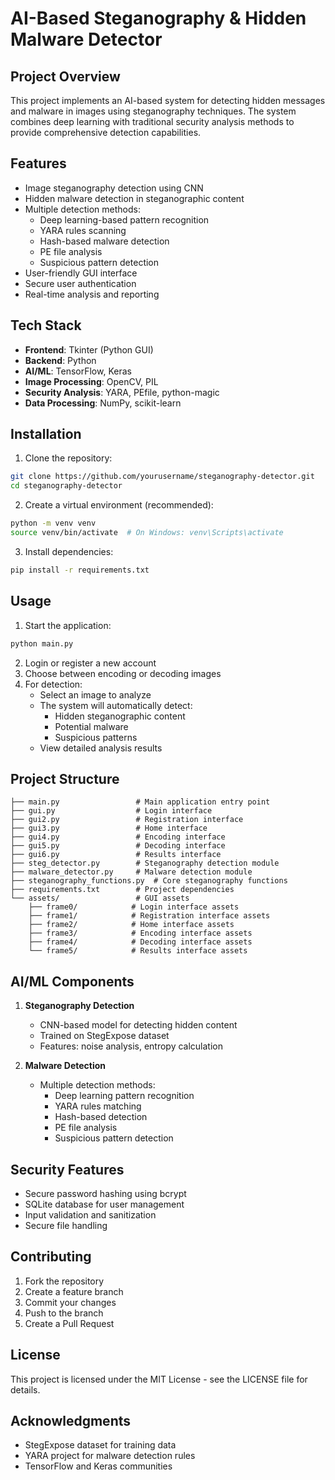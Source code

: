 # AI-Based Steganography & Hidden Malware Detector

## Project Overview
This project implements an AI-based system for detecting hidden messages and malware in images using steganography techniques. The system combines deep learning with traditional security analysis methods to provide comprehensive detection capabilities.

## Features
- Image steganography detection using CNN
- Hidden malware detection in steganographic content
- Multiple detection methods:
  - Deep learning-based pattern recognition
  - YARA rules scanning
  - Hash-based malware detection
  - PE file analysis
  - Suspicious pattern detection
- User-friendly GUI interface
- Secure user authentication
- Real-time analysis and reporting

## Tech Stack
- **Frontend**: Tkinter (Python GUI)
- **Backend**: Python
- **AI/ML**: TensorFlow, Keras
- **Image Processing**: OpenCV, PIL
- **Security Analysis**: YARA, PEfile, python-magic
- **Data Processing**: NumPy, scikit-learn

## Installation
1. Clone the repository:
```bash
git clone https://github.com/yourusername/steganography-detector.git
cd steganography-detector
```

2. Create a virtual environment (recommended):
```bash
python -m venv venv
source venv/bin/activate  # On Windows: venv\Scripts\activate
```

3. Install dependencies:
```bash
pip install -r requirements.txt
```

## Usage
1. Start the application:
```bash
python main.py
```

2. Login or register a new account
3. Choose between encoding or decoding images
4. For detection:
   - Select an image to analyze
   - The system will automatically detect:
     - Hidden steganographic content
     - Potential malware
     - Suspicious patterns
   - View detailed analysis results

## Project Structure
```
├── main.py                 # Main application entry point
├── gui.py                  # Login interface
├── gui2.py                 # Registration interface
├── gui3.py                 # Home interface
├── gui4.py                 # Encoding interface
├── gui5.py                 # Decoding interface
├── gui6.py                 # Results interface
├── steg_detector.py        # Steganography detection module
├── malware_detector.py     # Malware detection module
├── steganography_functions.py  # Core steganography functions
├── requirements.txt        # Project dependencies
└── assets/                 # GUI assets
    ├── frame0/            # Login interface assets
    ├── frame1/            # Registration interface assets
    ├── frame2/            # Home interface assets
    ├── frame3/            # Encoding interface assets
    ├── frame4/            # Decoding interface assets
    └── frame5/            # Results interface assets
```

## AI/ML Components
1. **Steganography Detection**
   - CNN-based model for detecting hidden content
   - Trained on StegExpose dataset
   - Features: noise analysis, entropy calculation

2. **Malware Detection**
   - Multiple detection methods:
     - Deep learning pattern recognition
     - YARA rules matching
     - Hash-based detection
     - PE file analysis
     - Suspicious pattern detection

## Security Features
- Secure password hashing using bcrypt
- SQLite database for user management
- Input validation and sanitization
- Secure file handling

## Contributing
1. Fork the repository
2. Create a feature branch
3. Commit your changes
4. Push to the branch
5. Create a Pull Request

## License
This project is licensed under the MIT License - see the LICENSE file for details.

## Acknowledgments
- StegExpose dataset for training data
- YARA project for malware detection rules
- TensorFlow and Keras communities
